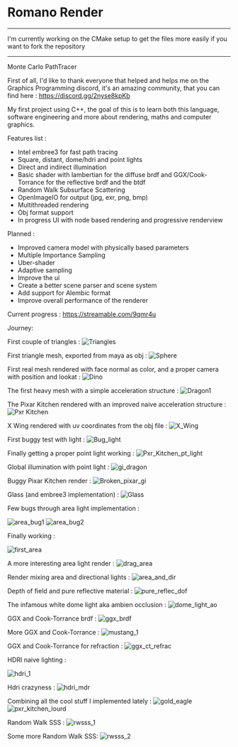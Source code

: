 # Romano Render

*******************************************************************************************************************
I'm currently working on the CMake setup to get the files more easily if you want to fork the repository
*******************************************************************************************************************

Monte Carlo PathTracer

First of all, I'd like to thank everyone that helped and helps me on the Graphics Programming discord, it's an amazing community, that you can find here : https://discord.gg/2nyse8kpKb

My first project using C++, the goal of this is to learn both this language, software engineering and more about rendering, maths and computer graphics.

Features list :
- Intel embree3 for fast path tracing
- Square, distant, dome/hdri and point lights
- Direct and indirect illumination
- Basic shader with lambertian for the diffuse brdf and GGX/Cook-Torrance for the reflective brdf and the btdf
- Random Walk Subsurface Scattering
- OpenImageIO for output (jpg, exr, png, bmp)
- Multithreaded rendering
- Obj format support
- In progress UI with node based rendering and progressive renderview

Planned :
- Improved camera model with physically based parameters
- Multiple Importance Sampling
- Uber-shader
- Adaptive sampling
- Improve the ui
- Create a better scene parser and scene system
- Add support for Alembic format
- Improve overall performance of the renderer

Current progress : https://streamable.com/9qmr4u


Journey:

First couple of triangles :
![Triangles](https://i.imgur.com/oIFx2VO.png)

First triangle mesh, exported from maya as obj :
![Sphere](https://i.imgur.com/C45rhSy.png)

First real mesh rendered with face normal as color, and a proper camera with position and lookat :
![Dino](https://i.imgur.com/yGJ5Vjh.png)

The first heavy mesh with a simple acceleration structure :
![Dragon1](https://i.imgur.com/1bffUnK.png)

The Pixar Kitchen rendered with an improved naive acceleration structure :
![Pxr Kitchen](https://imgur.com/fOvsSbw.png)

X Wing rendered with uv coordinates from the obj file :
![X_Wing](https://i.imgur.com/fBT3uXg.png)

First buggy test with light :
![Bug_light](https://i.imgur.com/ifPXk7a.png)

Finally getting a proper point light working :
![Pxr_Kitchen_pt_light](https://i.imgur.com/1NkyIHt.png)

Global illumination with point light :
![gi_dragon](https://imgur.com/BwdKWjW.png)

Buggy Pixar Kitchen render :
![Broken_pixar_gi](https://imgur.com/LrhkbOw.png)

Glass (and embree3 implementation) :
![Glass](https://imgur.com/qHnt7dH.png)

Few bugs through area light implementation :

![area_bug1](https://imgur.com/1GqX4Io.png)
![area_bug2](https://imgur.com/14AtQtl.png)

Finally working :

![first_area](https://imgur.com/C7Lpk8W.png)

A more interesting area light render :
![drag_area](https://imgur.com/fJC7Yzh.png)

Render mixing area and directional lights :
![area_and_dir](https://imgur.com/DAkX5yc.png)

Depth of field and pure reflective material :
![pure_reflec_dof](https://imgur.com/tvGHbuO.png)

The infamous white dome light aka ambien occlusion :
![dome_light_ao](https://imgur.com/6WSffH0.png)

GGX and Cook-Torrance brdf :
![ggx_brdf](https://imgur.com/j3RtwnK.png)

More GGX and Cook-Torrance :
![mustang_1](https://imgur.com/ptyFUyF.png)

GGX and Cook-Torrance for refraction :
![ggx_ct_refrac](https://imgur.com/xQalk0q.png)

HDRI naive lighting :

![hdri_1](https://imgur.com/lDZkYxh.png)

Hdri crazyness :
![hdri_mdr](https://imgur.com/628KbyT.png)

Combining all the cool stuff I implemented lately :
![gold_eagle](https://imgur.com/GjSkEqd.png)
![pxr_kitchen_lourd](https://cdn.discordapp.com/attachments/776720237218889738/791246572192923648/kitchen.jpg)

Random Walk SSS :
![rwsss_1](https://cdn.discordapp.com/attachments/776720237218889738/793155438119616553/sss_test5.jpg)

Some more Random Walk SSS:
![rwsss_2](https://cdn.discordapp.com/attachments/776720237218889738/792855883797364736/sss_test3.jpg)
